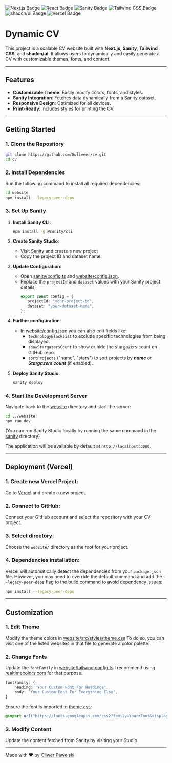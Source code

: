 ![Next.js Badge](https://img.shields.io/badge/Next.js-000?logo=nextdotjs&logoColor=fff&style=for-the-badge)
![React Badge](https://img.shields.io/badge/React-61DAFB?logo=react&logoColor=000&style=for-the-badge)
![Sanity Badge](https://img.shields.io/badge/Sanity-F03E2F?logo=sanity&logoColor=fff&style=for-the-badge)
![Tailwind CSS Badge](https://img.shields.io/badge/Tailwind%20CSS-06B6D4?logo=tailwindcss&logoColor=fff&style=for-the-badge)
![shadcn/ui Badge](https://img.shields.io/badge/shadcn%2Fui-000?logo=shadcnui&logoColor=fff&style=for-the-badge)
![Vercel Badge](https://img.shields.io/badge/Vercel-000?logo=vercel&logoColor=fff&style=for-the-badge)

# Dynamic CV

This project is a scalable CV website built with **Next.js**, **Sanity**, **Tailwind CSS**, and **shadcn/ui**.
It allows users to dynamically and easily generate a CV with customizable themes, fonts, and content.

---

## Features

- **Customizable Theme**: Easily modify colors, fonts, and styles.
- **Sanity Integration**: Fetches data dynamically from a Sanity dataset.
- **Responsive Design**: Optimized for all devices.
- **Print-Ready**: Includes styles for printing the CV.

---

## Getting Started

### 1. Clone the Repository

```bash
git clone https://github.com/Guliveer/cv.git
cd cv
```

### 2. Install Dependencies

Run the following command to install all required dependencies:

```bash
cd website
npm install --legacy-peer-deps
```

### 3. Set Up Sanity

1. **Install Sanity CLI**:

   ```bash
   npm install -g @sanity/cli
   ```

2. **Create Sanity Studio**:

   - Visit [Sanity](https://www.sanity.io/) and create a new project
   - Copy the project ID and dataset name.

3. **Update Configuration**:
   - Open [sanity/config.ts](./sanity/config.ts) and [website/config.json](./website/config.json).
   - Replace the `projectId` and `dataset` values with your Sanity project details:
     ```typescript
     export const config = {
     	projectId: "your-project-id",
     	dataset: "your-dataset-name",
     };
     ```
4. **Further configuration**:

   - In [website/config.json](./website/config.json) you can also edit fields like:
     - `technologyBlacklist` to exclude specific technologies from being displayed.
     - `showStargazersCount` to show or hide the stargazers count on GitHub repo.
     - `sortProjects` ("name", "stars") to sort projects by **_name_** or **_Stargazers count_** (if enabled).

5. **Deploy Sanity Studio**:
   ```bash
   sanity deploy
   ```

### 4. Start the Development Server

Navigate back to the [website](./website) directory and start the server:

```bash
cd ../website
npm run dev
```

(You can run Sanity Studio locally by running the same command in the [sanity](./sanity) directory)

The application will be available by default at `http://localhost:3000`.

---

## Deployment (Vercel)

### 1. **Create new Vercel Project**:

Go to [Vercel](https://vercel.com/) and create a new project.

### 2. **Connect to GitHub**:

Connect your GitHub account and select the repository with your CV project.

### 3. **Select directory**:

Choose the `website/` directory as the root for your project.

### 4. **Dependencies installation**:

Vercel will automatically detect the dependencies from your `package.json` file.
However, you may need to override the default command
and add the `--legacy-peer-deps` flag to the build command to avoid dependency issues:

```bash
npm install --legacy-peer-deps
```

---

## Customization

### 1. **Edit Theme**

Modify the theme colors in [website/src/styles/theme.css](./website/src/styles/theme.css)
To do so, you can visit one of the listed websites in that file to generate a color palette.

### 2. **Change Fonts**

Update the `fontFamily` in [website/tailwind.config.ts](./website/tailwind.config.ts)
I recommend using [realtimecolors.com](https://real-time-colors.com/) for that purpose.

```typescript
fontFamily: {
    heading: 'Your Custom Font For Headings',
    body: 'Your Custom Font For Everything Else',
}
```

Ensure the font is imported in [theme.css](./website/src/styles/theme.css):

```css
@import url("https://fonts.googleapis.com/css2?family=Your+Font&display=swap");
```

### 3. **Modify Content**

Update the content fetched from Sanity by visiting your Studio

---

Made with ❤️ by [Oliwer Pawelski](https://github.com/Guliveer)

